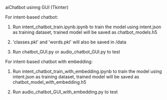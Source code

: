 aiChatbot usinng GUI (Tkinter)

For intent-based chatbot:
1. Run intent_chatbot_train.ipynb.ipynb to train the model using intent.json as training dataset, trained model will be saved as chatbot_models.h5

2. 'classes.pkl' and 'words.pkl' will also be saved in /data

3. Run chatbot_GUI.py or audio_chatbot_GUI.py to test




For intent-based chatbot with embedding:
1. Run intent_chatbot_train_with_embedding.ipynb to train the model using intent.json as training dataset, trained model will be saved as chatbot_model_with_embedding.h5

2. Run audio_chatbot_GUI_with_embedding.py to test
